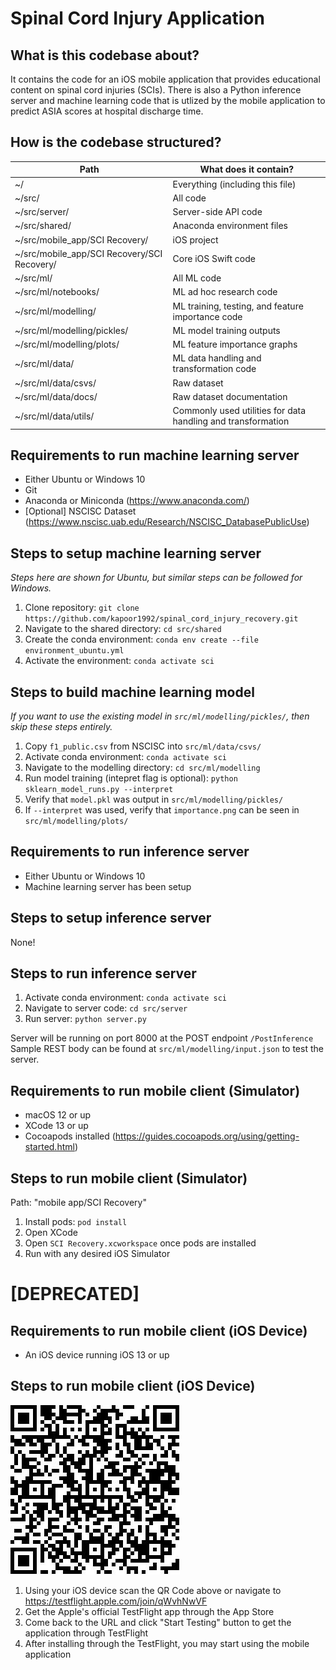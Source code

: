 # Spinal Cord Injury Application

## What is this codebase about?

It contains the code for an iOS mobile application that provides educational content on spinal cord injuries (SCIs). There is also a Python inference server and machine learning code that is utlized by the mobile application to predict ASIA scores at hospital discharge time.

## How is the codebase structured?

|     Path                                           |     What does it   contain?                                           |
|----------------------------------------------------|-----------------------------------------------------------------------|
|     ~/                                             |     Everything (including this file)                                  |
|     ~/src/                                         |     All code                                                          |
|     ~/src/server/                                  |     Server-side API code                                              |
|     ~/src/shared/                                  |     Anaconda environment files                                        |
|     ~/src/mobile_app/SCI Recovery/                 |     iOS project                                                       |
|     ~/src/mobile_app/SCI Recovery/SCI Recovery/    |     Core iOS Swift code                                               |
|     ~/src/ml/                                      |     All ML code                                                       |
|     ~/src/ml/notebooks/                            |     ML ad hoc research code                                           |
|     ~/src/ml/modelling/                            |     ML training, testing, and feature   importance code               |
|     ~/src/ml/modelling/pickles/                    |     ML model training outputs                                         |
|     ~/src/ml/modelling/plots/                      |     ML feature importance graphs                                      |
|     ~/src/ml/data/                                 |     ML data handling and transformation code                          |
|     ~/src/ml/data/csvs/                            |     Raw dataset                                                       |
|     ~/src/ml/data/docs/                            |     Raw dataset documentation                                         |
|     ~/src/ml/data/utils/                           |     Commonly used utilities for data handling   and transformation    |

## Requirements to run machine learning server

- Either Ubuntu or Windows 10
- Git
- Anaconda or Miniconda (https://www.anaconda.com/)
- [Optional] NSCISC Dataset (https://www.nscisc.uab.edu/Research/NSCISC_DatabasePublicUse)

## Steps to setup machine learning server

*Steps here are shown for Ubuntu, but similar steps can be followed for Windows.*

1. Clone repository: `git clone https://github.com/kapoor1992/spinal_cord_injury_recovery.git`
2. Navigate to the shared directory: `cd src/shared`
3. Create the conda environment: `conda env create --file environment_ubuntu.yml` 
4. Activate the environment: `conda activate sci`

## Steps to build machine learning model

*If you want to use the existing model in `src/ml/modelling/pickles/`, then skip these steps entirely.*

1. Copy `f1_public.csv` from NSCISC into `src/ml/data/csvs/`
2. Activate conda environment: `conda activate sci`
3. Navigate to the modelling directory: `cd src/ml/modelling`
4. Run model training (intepret flag is optional): `python sklearn_model_runs.py --interpret`
5. Verify that `model.pkl` was output in `src/ml/modelling/pickles/`
6. If `--interpret` was used, verify that `importance.png` can be seen in `src/ml/modelling/plots/`

## Requirements to run inference server

- Either Ubuntu or Windows 10
- Machine learning server has been setup

## Steps to setup inference server

None!

## Steps to run inference server

1. Activate conda environment: `conda activate sci`
2. Navigate to server code: `cd src/server`
3. Run server: `python server.py`

Server will be running on port 8000 at the POST endpoint `/PostInference`
Sample REST body can be found at `src/ml/modelling/input.json` to test the server.

## Requirements to run mobile client (Simulator)

- macOS 12 or up
- XCode 13 or up
- Cocoapods installed (https://guides.cocoapods.org/using/getting-started.html)

## Steps to run mobile client (Simulator)

Path: "mobile app/SCI Recovery"

1. Install pods: `pod install`
2. Open XCode
3. Open `SCI Recovery.xcworkspace` once pods are installed
4. Run with any desired iOS Simulator

# [DEPRECATED]

## Requirements to run mobile client (iOS Device)
- An iOS device running iOS 13 or up

## Steps to run mobile client (iOS Device)
![QR Code for the Testflight URL](TestflightQR.jpg)
1. Using your iOS device scan the QR Code above or navigate to https://testflight.apple.com/join/qWvhNwVF
2. Get the Apple's official TestFlight app through the App Store
3. Come back to the URL and click "Start Testing" button to get the application through TestFlight
4. After installing through the TestFlight, you may start using the mobile application
